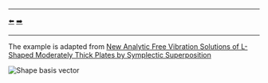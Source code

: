***
[⬅️](../005/README.md "Previous example")
[➡️](../007/README.md "Next example")
***

The example is adapted from [New Analytic Free Vibration Solutions of L-Shaped Moderately Thick Plates by Symplectic Superposition](https://doi.org/10.1142/S0219455424502572)

![Shape basis vector](shape_basis_vector.gif "Mesh morphing")
